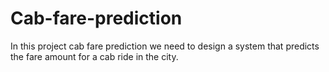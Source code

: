 # Cab-fare-prediction
In this project cab fare prediction we need to design a system that predicts the fare amount for a cab ride in the city.  
